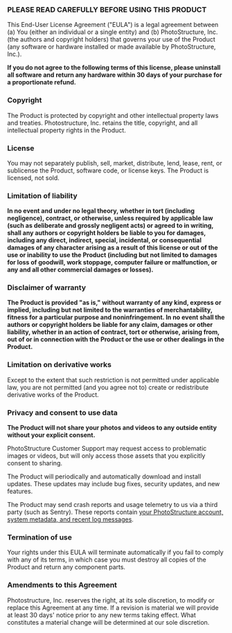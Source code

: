 
### PLEASE READ CAREFULLY BEFORE USING THIS PRODUCT

This End-User License Agreement ("EULA") is a legal agreement between (a) You
(either an individual or a single entity) and (b) PhotoStructure, Inc. (the
authors and copyright holders) that governs your use of the Product (any
software or hardware installed or made available by PhotoStructure, Inc.).

**If you do not agree to the following terms of this license, please uninstall
all software and return any hardware within 30 days of your purchase for a
proportionate refund.**

### Copyright

The Product is protected by copyright and other intellectual property laws and
treaties. Photostructure, Inc. retains the title, copyright, and all
intellectual property rights in the Product.

### License

You may not separately publish, sell, market, distribute, lend, lease, rent, or
sublicense the Product, software code, or license keys. The Product is licensed,
not sold.

### Limitation of liability

**In no event and under no legal theory, whether in tort (including negligence),
contract, or otherwise, unless required by applicable law (such as deliberate
and grossly negligent acts) or agreed to in writing, shall any authors or
copyright holders be liable to you for damages, including any direct, indirect,
special, incidental, or consequential damages of any character arising as a
result of this license or out of the use or inability to use the Product
(including but not limited to damages for loss of goodwill, work stoppage,
computer failure or malfunction, or any and all other commercial damages or
losses).**

### Disclaimer of warranty

**The Product is provided "as is," without warranty of any kind, express or
implied, including but not limited to the warranties of merchantability, fitness
for a particular purpose and noninfringement. In no event shall the authors or
copyright holders be liable for any claim, damages or other liability, whether
in an action of contract, tort or otherwise, arising from, out of or in
connection with the Product or the use or other dealings in the Product.**

### Limitation on derivative works

Except to the extent that such restriction is not permitted under applicable
law, you are not permitted (and you agree not to) create or redistribute
derivative works of the Product.

### Privacy and consent to use data

**The Product will not share your photos and videos to any outside
entity without your explicit consent.**

PhotoStructure Customer Support may request access to problematic images or
videos, but will only access those assets that you explicitly consent to
sharing.

The Product will periodically and automatically download and install updates.
These updates may include bug fixes, security updates, and new features.

The Product may send crash reports and usage telemetry to us via a third party
(such as Sentry). These reports contain <a
href="https://photostructure.com/error-reports/" target="_blank">your
PhotoStructure account, system metadata, and recent log messages</a>.

[//]: # "The URL above must be fully-qualified, as the EULA is included in the welcome page."

### Termination of use

Your rights under this EULA will terminate automatically if you fail to comply
with any of its terms, in which case you must destroy all copies of the Product
and return any component parts.

### Amendments to this Agreement

Photostructure, Inc. reserves the right, at its sole discretion, to modify or
replace this Agreement at any time. If a revision is material we will provide at
least 30 days' notice prior to any new terms taking effect. What constitutes a
material change will be determined at our sole discretion.
